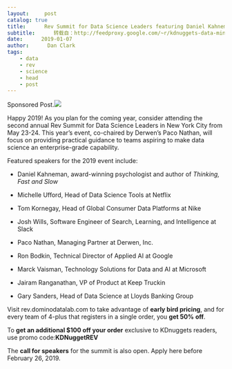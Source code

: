 ```yaml
---
layout:     post
catalog: true
title:      Rev Summit for Data Science Leaders featuring Daniel Kahneman
subtitle:      转载自：http://feedproxy.google.com/~r/kdnuggets-data-mining-analytics/~3/VA7a7oYHuYQ/domino-rev-summit-data-science-leaders.html
date:      2019-01-07
author:      Dan Clark
tags:
    - data
    - rev
    - science
    - head
    - post
---
```


Sponsored Post.![](http://feedproxy.google.com/images/domino-2019-rev2-600.jpg)


Happy 2019! As you plan for the coming year, consider attending the second annual Rev Summit for Data Science Leaders in New York City from May 23-24. This year’s event, co-chaired by Derwen’s Paco Nathan, will focus on providing practical guidance to teams aspiring to make data science an enterprise-grade capability.

Featured speakers for the 2019 event include:

- Daniel Kahneman, award-winning psychologist and author of *Thinking, Fast and Slow*

- Michelle Ufford, Head of Data Science Tools at Netflix

- Tom Kornegay, Head of Global Consumer Data Platforms at Nike

- Josh Wills, Software Engineer of Search, Learning, and Intelligence at Slack

- Paco Nathan, Managing Partner at Derwen, Inc.

- Ron Bodkin, Technical Director of Applied AI at Google

- Marck Vaisman, Technology Solutions for Data and AI at Microsoft

- Jairam Ranganathan, VP of Product at Keep Truckin

- Gary Sanders, Head of Data Science at Lloyds Banking Group


Visit rev.dominodatalab.com to take advantage of **early bird pricing**, and for every team of 4-plus that registers in a single order, you **get 50% off**.

To **get an additional $100 off your order** exclusive to KDnuggets readers, use promo code:**KDNuggetREV**

The **call for speakers** for the summit is also open. Apply here before February 26, 2019.

